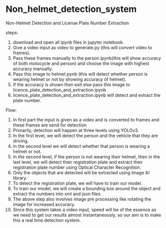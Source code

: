 # Non_helmet_detection_system

Non-Helmet Detection and License Plate Number Extraction

steps:
1.  download and open all ipynb files in jupyter notebook.
2.  Give a video input as video to generate.py (this will convert video to frames).
3.  Pass these frames manually to the person.ipynb(this will show accuracy of both motocycle and person) and choose the image with highest accuracy manually.
4.  Pass this image to helmet.pynb (this will detect whether person is wearing helmet or not by showing accuracy of helmet).
5.  If the accuracy is shown then exit else pass this image to licence_plate_detection_and_extraction.ipynb
6.  licence_plate_detection_and_extraction.ipynb will detect and extract the plate number.




Flow:
1.  In first part the input is given as a video and is converted to frames and these frames are send for detection  
2.	Primarily, detection will happen at three levels using YOLOv3.
3.	In the first level, we will detect the person and the vehicle that they are driving.
4.	In the second level we will detect whether that person is wearing a helmet or not.
5.	In the second level, if the person is not wearing their helmet, then in the last level, we will detect their registration plate and extract their registration plate number using Optical Character Recognition.
6.	Only the objects that are detected will be extracted using Image AI library.
7.	To detect the registration plate, we will have to train our model.
8.	To train our model, we will create a bounding box around the object and extract the numbers into xml and json files.
9.	The above step also involves image pre processing like rotating the image for increased accuracy.
10.	Since this system takes a video input, speed will be of the essence as we need to get our results almost instantaneously, so our aim is to make this a real time detection system.
